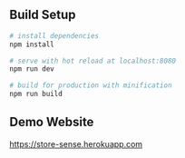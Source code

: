 ## Build Setup
``` bash
# install dependencies
npm install

# serve with hot reload at localhost:8080
npm run dev

# build for production with minification
npm run build
```
## Demo Website

https://store-sense.herokuapp.com
